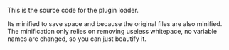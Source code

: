 This is the source code for the plugin loader.

Its minified to save space and because the original files are also minified. The minification only relies on removing useless whitepace, no variable names are changed, so you can just beautify it.
